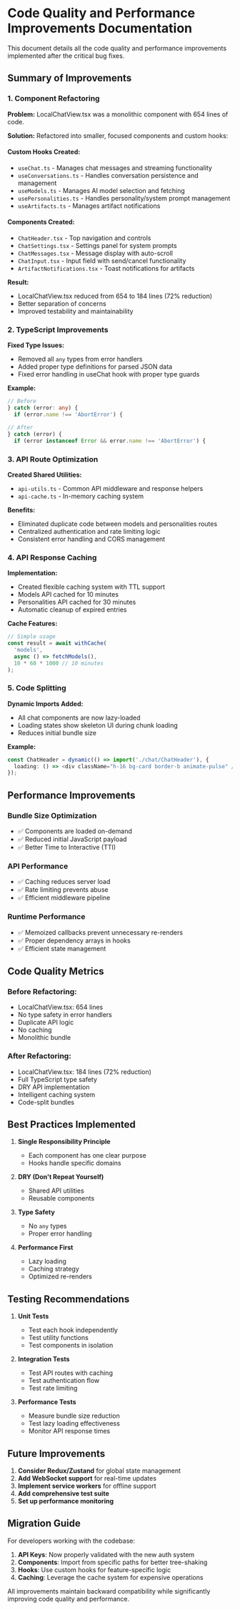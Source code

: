 # Code Quality and Performance Improvements Documentation

This document details all the code quality and performance improvements implemented after the critical bug fixes.

## Summary of Improvements

### 1. Component Refactoring

**Problem:** LocalChatView.tsx was a monolithic component with 654 lines of code.

**Solution:** Refactored into smaller, focused components and custom hooks:

#### Custom Hooks Created:
- `useChat.ts` - Manages chat messages and streaming functionality
- `useConversations.ts` - Handles conversation persistence and management
- `useModels.ts` - Manages AI model selection and fetching
- `usePersonalities.ts` - Handles personality/system prompt management
- `useArtifacts.ts` - Manages artifact notifications

#### Components Created:
- `ChatHeader.tsx` - Top navigation and controls
- `ChatSettings.tsx` - Settings panel for system prompts
- `ChatMessages.tsx` - Message display with auto-scroll
- `ChatInput.tsx` - Input field with send/cancel functionality
- `ArtifactNotifications.tsx` - Toast notifications for artifacts

**Result:** 
- LocalChatView.tsx reduced from 654 to 184 lines (72% reduction)
- Better separation of concerns
- Improved testability and maintainability

### 2. TypeScript Improvements

**Fixed Type Issues:**
- Removed all `any` types from error handlers
- Added proper type definitions for parsed JSON data
- Fixed error handling in useChat hook with proper type guards

**Example:**
```typescript
// Before
} catch (error: any) {
  if (error.name !== 'AbortError') {

// After  
} catch (error) {
  if (error instanceof Error && error.name !== 'AbortError') {
```

### 3. API Route Optimization

**Created Shared Utilities:**
- `api-utils.ts` - Common API middleware and response helpers
- `api-cache.ts` - In-memory caching system

**Benefits:**
- Eliminated duplicate code between models and personalities routes
- Centralized authentication and rate limiting logic
- Consistent error handling and CORS management

### 4. API Response Caching

**Implementation:**
- Created flexible caching system with TTL support
- Models API cached for 10 minutes
- Personalities API cached for 30 minutes
- Automatic cleanup of expired entries

**Cache Features:**
```typescript
// Simple usage
const result = await withCache(
  'models',
  async () => fetchModels(),
  10 * 60 * 1000 // 10 minutes
);
```

### 5. Code Splitting

**Dynamic Imports Added:**
- All chat components are now lazy-loaded
- Loading states show skeleton UI during chunk loading
- Reduces initial bundle size

**Example:**
```typescript
const ChatHeader = dynamic(() => import('./chat/ChatHeader'), {
  loading: () => <div className="h-16 bg-card border-b animate-pulse" />
});
```

## Performance Improvements

### Bundle Size Optimization
- ✅ Components are loaded on-demand
- ✅ Reduced initial JavaScript payload
- ✅ Better Time to Interactive (TTI)

### API Performance
- ✅ Caching reduces server load
- ✅ Rate limiting prevents abuse
- ✅ Efficient middleware pipeline

### Runtime Performance
- ✅ Memoized callbacks prevent unnecessary re-renders
- ✅ Proper dependency arrays in hooks
- ✅ Efficient state management

## Code Quality Metrics

### Before Refactoring:
- LocalChatView.tsx: 654 lines
- No type safety in error handlers
- Duplicate API logic
- No caching
- Monolithic bundle

### After Refactoring:
- LocalChatView.tsx: 184 lines (72% reduction)
- Full TypeScript type safety
- DRY API implementation
- Intelligent caching system
- Code-split bundles

## Best Practices Implemented

1. **Single Responsibility Principle**
   - Each component has one clear purpose
   - Hooks handle specific domains

2. **DRY (Don't Repeat Yourself)**
   - Shared API utilities
   - Reusable components

3. **Type Safety**
   - No `any` types
   - Proper error handling

4. **Performance First**
   - Lazy loading
   - Caching strategy
   - Optimized re-renders

## Testing Recommendations

1. **Unit Tests**
   - Test each hook independently
   - Test utility functions
   - Test components in isolation

2. **Integration Tests**
   - Test API routes with caching
   - Test authentication flow
   - Test rate limiting

3. **Performance Tests**
   - Measure bundle size reduction
   - Test lazy loading effectiveness
   - Monitor API response times

## Future Improvements

1. **Consider Redux/Zustand** for global state management
2. **Add WebSocket support** for real-time updates
3. **Implement service workers** for offline support
4. **Add comprehensive test suite**
5. **Set up performance monitoring**

## Migration Guide

For developers working with the codebase:

1. **API Keys**: Now properly validated with the new auth system
2. **Components**: Import from specific paths for better tree-shaking
3. **Hooks**: Use custom hooks for feature-specific logic
4. **Caching**: Leverage the cache system for expensive operations

All improvements maintain backward compatibility while significantly improving code quality and performance.